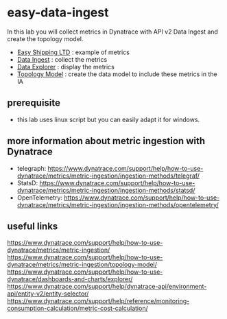 # easy-data-ingest

In this lab you will collect metrics in Dynatrace with API v2 Data Ingest and create the topology model.

  - [Easy Shipping LTD](/easy-shipping-ltd) : example of metrics
  - [Data Ingest](/data-ingest) : collect the metrics 
  - [Data Explorer](/data-explorer) : display the metrics
  - [Topology Model](/topology-model) : create the data model to include these metrics in the IA
    
## prerequisite

  - this lab uses linux script but you can easily adapt it for windows. 

## more information about metric ingestion with Dynatrace 

- telegraph: https://www.dynatrace.com/support/help/how-to-use-dynatrace/metrics/metric-ingestion/ingestion-methods/telegraf/  
- StatsD: https://www.dynatrace.com/support/help/how-to-use-dynatrace/metrics/metric-ingestion/ingestion-methods/statsd/  
- OpenTelemetry: https://www.dynatrace.com/support/help/how-to-use-dynatrace/metrics/metric-ingestion/ingestion-methods/opentelemetry/  

## useful links 

https://www.dynatrace.com/support/help/how-to-use-dynatrace/metrics/metric-ingestion/  
https://www.dynatrace.com/support/help/how-to-use-dynatrace/metrics/metric-ingestion/topology-model/  
https://www.dynatrace.com/support/help/how-to-use-dynatrace/dashboards-and-charts/explorer/  
https://www.dynatrace.com/support/help/dynatrace-api/environment-api/entity-v2/entity-selector/  
https://www.dynatrace.com/support/help/reference/monitoring-consumption-calculation/metric-cost-calculation/  
